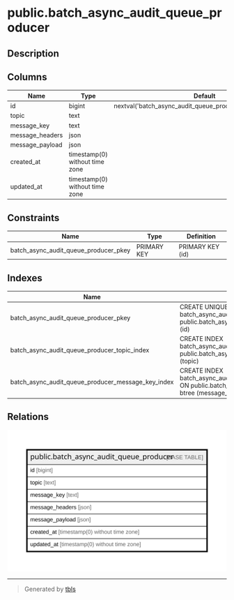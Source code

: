 # public.batch_async_audit_queue_producer

## Description

## Columns

| Name | Type | Default | Nullable | Children | Parents | Comment |
| ---- | ---- | ------- | -------- | -------- | ------- | ------- |
| id | bigint | nextval('batch_async_audit_queue_producer_id_seq'::regclass) | false |  |  |  |
| topic | text |  | false |  |  |  |
| message_key | text |  | true |  |  |  |
| message_headers | json |  | true |  |  |  |
| message_payload | json |  | false |  |  |  |
| created_at | timestamp(0) without time zone |  | true |  |  |  |
| updated_at | timestamp(0) without time zone |  | true |  |  |  |

## Constraints

| Name | Type | Definition |
| ---- | ---- | ---------- |
| batch_async_audit_queue_producer_pkey | PRIMARY KEY | PRIMARY KEY (id) |

## Indexes

| Name | Definition |
| ---- | ---------- |
| batch_async_audit_queue_producer_pkey | CREATE UNIQUE INDEX batch_async_audit_queue_producer_pkey ON public.batch_async_audit_queue_producer USING btree (id) |
| batch_async_audit_queue_producer_topic_index | CREATE INDEX batch_async_audit_queue_producer_topic_index ON public.batch_async_audit_queue_producer USING btree (topic) |
| batch_async_audit_queue_producer_message_key_index | CREATE INDEX batch_async_audit_queue_producer_message_key_index ON public.batch_async_audit_queue_producer USING btree (message_key) |

## Relations

![er](public.batch_async_audit_queue_producer.svg)

---

> Generated by [tbls](https://github.com/k1LoW/tbls)
